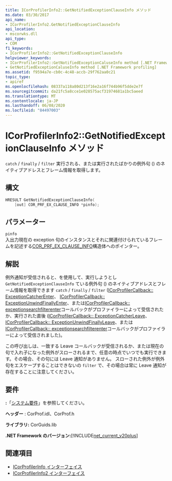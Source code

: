 ```yaml
---
title: ICorProfilerInfo2::GetNotifiedExceptionClauseInfo メソッド
ms.date: 03/30/2017
api_name:
- ICorProfilerInfo2.GetNotifiedExceptionClauseInfo
api_location:
- mscorwks.dll
api_type:
- COM
f1_keywords:
- ICorProfilerInfo2::GetNotifiedExceptionClauseInfo
helpviewer_keywords:
- ICorProfilerInfo2::GetNotifiedExceptionCaluseInfo method [.NET Framework profiling]
- GetNotifiedExceptionCaluseInfo method [.NET Framework profiling]
ms.assetid: f9594a7e-cb0c-4c48-accb-29f762aa0c21
topic_type:
- apiref
ms.openlocfilehash: 08337a118a80d213f16e2a16f744b96f5dde2e7f
ms.sourcegitcommit: da21fc5a8cce1e028575acf31974681a1bc5aeed
ms.translationtype: MT
ms.contentlocale: ja-JP
ms.lasthandoff: 06/08/2020
ms.locfileid: "84497003"
---
```

# <a name="icorprofilerinfo2getnotifiedexceptionclauseinfo-method"></a>ICorProfilerInfo2::GetNotifiedExceptionClauseInfo メソッド
`catch` / `finally` / `filter` 実行される、または実行されたばかりの例外句 () のネイティブアドレスとフレーム情報を取得します。  
  
## <a name="syntax"></a>構文  
  
```cpp  
HRESULT GetNotifiedExceptionClauseInfo(  
    [out] COR_PRF_EX_CLAUSE_INFO *pinfo);  
```  
  
## <a name="parameters"></a>パラメーター  
 `pinfo`  
 入出力現在の exception 句のインスタンスとそれに関連付けられているフレームを記述する[COR_PRF_EX_CLAUSE_INFO](cor-prf-ex-clause-info-structure.md)構造体へのポインター。  
  
## <a name="remarks"></a>解説  
 例外通知が受信されると、を使用して、実行しようとし `GetNotifiedExceptionClauseInfo` ている例外句 () のネイティブアドレスとフレーム情報を取得できます `catch` / `finally` / `filter` ([ICorProfilerCallback:: ExceptionCatcherEnter](icorprofilercallback-exceptioncatcherenter-method.md)、 [ICorProfilerCallback:: ExceptionUnwindFinallyEnter](icorprofilercallback-exceptionunwindfinallyenter-method.md)、または[ICorProfilerCallback:: exceptionsearchfilterenter](icorprofilercallback-exceptionsearchfilterenter-method.md)コールバックがプロファイラーによって受信されたか、実行された直後 ([ICorProfilerCallback:: ExceptionCatcherLeave](icorprofilercallback-exceptioncatcherleave-method.md)、 [ICorProfilerCallback:: ExceptionUnwindFinallyLeave](icorprofilercallback-exceptionunwindfinallyleave-method.md)、または[ICorProfilerCallback:: exceptionsearchfilterenter](icorprofilercallback-exceptionsearchfilterleave-method.md)コールバックがプロファイラーによって受信されました)。  
  
 この呼び出しは、一致する Leave コールバックが受信されるか、または現在の句で入れ子になった例外がスローされるまで、任意の時点でいつでも実行できます。その場合、その句には Leave 通知がありません。 スローされた例外が例外句をエスケープすることはできないの `filter` で、その場合は常に Leave 通知が存在することに注意してください。  
  
## <a name="requirements"></a>要件  
 **:**「[システム要件](../../get-started/system-requirements.md)」を参照してください。  
  
 **ヘッダー** : CorProf.idl、CorProf.h  
  
 **ライブラリ:** CorGuids.lib  
  
 **.NET Framework のバージョン:**[!INCLUDE[net_current_v20plus](../../../../includes/net-current-v20plus-md.md)]  
  
## <a name="see-also"></a>関連項目

- [ICorProfilerInfo インターフェイス](icorprofilerinfo-interface.md)
- [ICorProfilerInfo2 インターフェイス](icorprofilerinfo2-interface.md)
